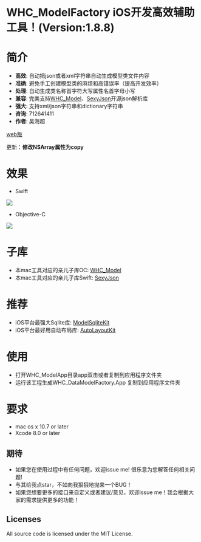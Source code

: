 # WHC_ModelFactory iOS开发高效辅助工具！(Version:1.8.8)

简介
==============
- **高效**: 自动把json或者xml字符串自动生成模型类文件内容
- **准确**: 避免手工创建模型类的麻烦和高错误率（提高开发效率）
- **处理**: 自动生成类名称首字符大写属性名首字母小写
- **兼容**: 完美支持[WHC_Model](https://github.com/netyouli/WHC_Model)、[SexyJson](https://github.com/netyouli/SexyJson)开源json解析库
- **强大**: 支持xml/json字符串和dictionary字符串
- **咨询**: 712641411
- **作者**: 吴海超

[web版](https://github.com/netyouli/jsonToClass)

更新：**修改NSArray属性为copy**

效果
==============
* Swift
<img src = "https://github.com/netyouli/WHC_DataModelFactory/blob/master/WHC_DataModelFactory/images/sexyJsonShow.png">

* Objective-C
<img src = "https://github.com/netyouli/WHC_DataModelFactory/blob/master/WHC_DataModelFactory/images/oc.png">

子库
==============
* 本mac工具对应的亲儿子库OC: [WHC_Model](https://github.com/netyouli/WHC_Model)
* 本mac工具对应的亲儿子库Swift: [SexyJson](https://github.com/netyouli/SexyJson)

推荐
==============
* iOS平台最强大Sqlite库: [ModelSqliteKit](https://github.com/netyouli/WHC_ModelSqliteKit)
* iOS平台最好用自动布局库: [AutoLayoutKit](https://github.com/netyouli/WHC_AutoLayoutKit)

使用
==============
* 打开WHC_ModelApp目录app双击或者复制到应用程序文件夹
* 运行该工程生成WHC_DataModelFactory.App 复制到应用程序文件夹

要求
==============
* mac os x 10.7 or later
* Xcode 8.0 or later

## <a id="期待"></a>期待

- 如果您在使用过程中有任何问题，欢迎issue me! 很乐意为您解答任何相关问题!
- 与其给我点star，不如向我狠狠地抛来一个BUG！
- 如果您想要更多的接口来自定义或者建议/意见，欢迎issue me！我会根据大家的需求提供更多的功能！

## Licenses
All source code is licensed under the MIT License.
